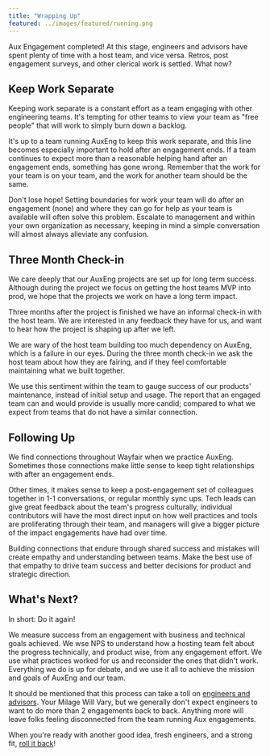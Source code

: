 ```yaml
---
title: "Wrapping Up"
featured: ../images/featured/running.png
---
```


Aux Engagement completed! At this stage, engineers and advisors have spent
plenty of time with a host team, and vice versa. Retros, post engagement
surveys, and other clerical work is settled. What now?

## Keep Work Separate

Keeping work separate is a constant effort as a team engaging with other
engineering teams. It's tempting for other teams to view your team as "free
people" that will work to simply burn down a backlog.

It's up to a team running AuxEng to keep this work separate, and this line
becomes especially important to hold after an engagement ends. If a team
continues to expect more than a reasonable helping hand after an engagement
ends, something has gone wrong. Remember that the work for your team is on your
team, and the work for another team should be the same.

Don't lose hope! Setting boundaries for work your team will do after an
engagement (none) and where they can go for help as your team is available will
often solve this problem. Escalate to management and within your own
organization as necessary, keeping in mind a simple conversation will almost
always alleviate any confusion.

## Three Month Check-in

We care deeply that our AuxEng projects are set up for long term success.
Although during the project we focus on getting the host teams MVP into prod, we
hope that the projects we work on have a long term impact.

Three months after the project is finished we have an informal check-in with the
host team. We are interested in any feedback they have for us, and want to hear
how the project is shaping up after we left.

We are wary of the host team building too much dependency on AuxEng, which is a
failure in our eyes. During the three month check-in we ask the host team about
how they are fairing, and if they feel comfortable maintaining what we built
together.

We use this sentiment within the team to gauge success of our products'
maintenance, instead of initial setup and usage. The report that an engaged team
can and would provide is usually more candid; compared to what we expect from
teams that do not have a similar connection.

## Following Up

We find connections throughout Wayfair when we practice AuxEng. Sometimes those
connections make little sense to keep tight relationships with after an
engagement ends.

Other times, it makes sense to keep a post-engagement set of colleagues together
in 1-1 conversations, or regular monthly sync ups. Tech leads can give great
feedback about the team's progress culturally, individual contributors will have
the most direct input on how well practices and tools are proliferating through
their team, and managers will give a bigger picture of the impact engagements
have had over time.

Building connections that endure through shared success and mistakes will create
empathy and understanding between teams. Make the best use of that empathy to
drive team success and better decisions for product and strategic direction.

## What's Next?

In short: Do it again!

We measure success from an engagement with business and technical goals
achieved. We wse NPS to understand how a hosting team felt about the progress
technically, and product wise, from any engagement effort. We use what practices
worked for us and reconsider the ones that didn't work. Everything we do is up
for debate, and we use it all to achieve the mission and goals of AuxEng and our
team.

It should be mentioned that this process can take a toll on [engineers and
advisors](../roles). Your Milage Will Vary, but we generally don't expect
engineers to want to do more than 2 engagements back to back. Anything more will
leave folks feeling disconnected from the team running Aux engagements.

When you're ready with another good idea, fresh engineers, and a strong fit,
[roll it back](../)!
